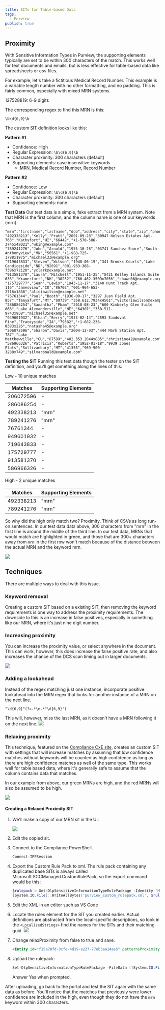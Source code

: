 ```yaml
---
title: SITs for Table-based Data
tags:
  - Purview
publish: true
---
```


## Proximity
With Sensitive Information Types in Purview, the supporting elements typically are set to be within 300 characters of the match. This works well for text documents and emails, but is less effective for table-based data like spreadsheets or csv files.

For example, let's take a fictitious Medical Record Number. This example is a variable length number with no other formatting, and no padding. This is fairly common, especially with mixed MRN systems.

127528819: 6-9 digits

The corresponding regex to find this MRN is this:
``` regex
\b\d{6,9}\b
```

The custom SIT definition looks like this:

**Pattern #1**

- Confidence: High
- Regular Expression: `\b\d{6,9}\b`
- Character proximity: 300 characters (default)
- Supporting elements: case insensitive keywords
	- MRN, Medical Record Number, Record Number

**Pattern #2**

- Confidence: Low
- Regular Expression: `\b\d{6,9}\b`
- Character proximity: 300 characters (default)
- Supporting elements: none

**Test Data**
Our test data is a simple, fake extract from a MRN system. Note that MRN is the first column, and the column name is one of our keywords (mrn).

``` csv
"mrn","firstname","lastname","dob","address","city","state","zip","phone","email"
"492338213","Kelly","Pratt","2001-09-28","80947 Nelson Estates Apt. 763","Kathyfort","HI","66442","+1-578-586-3745x48021","wking@example.com"
"789241276","John","Arnold","1955-10-28","03741 Sanchez Shore","South Anthonyview","MN","56561","+1-988-725-1788x1975","michael33@example.org"
"719643833","Steven","Wilson","1948-06-19","341 Brooks Courts","Lake Candiceside","ND","92691","001-933-368-7396x72128","yclark@example.net"
"913581370","Laura","Mitchell","1951-11-25","8421 Kelley Islands Suite 633","Kramerfort","NM","30252","760.462.3509x7056","shawn66@example.org"
"175729777","Sean","Lewis","1943-11-17","3140 Hunt Track Apt. 116","Jamesview","CO","86702","001-964-653-2716x1838","aliciawilson@example.net"
"76761344","Paul","Booth","1936-09-17","3297 Juan Field Apt. 857","Tanyafurt","MT","80739","358.612.7934x4561","victoriawilson@example.com"
"286086254","Samantha","Pham","2018-08-23","600 Kimberly Glen Suite 866","Lake Alexanderville","NE","64307","350-511-9743x968","michael35@example.net"
"949601932","Ethan","Berry","1933-02-14","2593 Sandoval Pine","Traceyside","IA","79382","+1-682-236-0383x226","natasha45@example.org"
"206072596","Sharon","Davis","2004-12-03","444 Mark Station Apt. 787","Lake Matthewville","GU","87599","482.353.2044x885","christine42@example.com"
"586966326","Patricia","Roberts","1952-01-18","9939 Jones Flats","Sullivanbury","MT","41356","969-900-3288x749","silvaronald@example.com"
```

**Testing the SIT**
Running this test data though the tester on the SIT definition, and you'll get something along the lines of this:

Low - 10 unique matches

|Matches   |Supporting Elements |
| --------- | ------------------- |
| 206072596 | -                   |
| 286086254 | -                   |
| 492338213 | "mrn"               |
| 789241276 | "mrn"               |
| 76761344  | -                   |
| 949601932 | -                   |
| 719643833 | -                   |
| 175729777 | -                   |
| 913581370 | -                   |
| 586966326 | -                   |


High - 2 unique matches

|Matches   |Supporting Elements |
| --------- | ------------------- |
| 492338213 | "mrn"               |
| 789241276 | "mrn"               |

So why did the high only match two? Proximity. Think of CSVs as long run-on sentences. In our test data data above, 300 characters from "mrn" in the first line is around the middle of the third line. In our test data, MRNs that would match are highlighted in green, and those that are 300+ characters away from `mrn` in the first row won't match because of the distance between the actual MRN and the keyword mrn.

![](./elements/purview_sit_distance-2.png)


## Techniques
There are multiple ways to deal with this issue.

### Keyword removal

Creating a custom SIT based on a existing SIT, then removing the keyword requirements is one way to address the proximity requirements. The downside to this is an increase in false positives, especially in something like our MRN, where it's just nine digit number.

### Increasing proximity

You can increase the proximity value, or select anywhere in the document. This can work, however, this does increase the false positive rate, and also increases the chance of the DCS scan timing out in larger documents.

![](./elements/purview_sit_proximity_unlimited.png)

### Adding a lookahead
Instead of the regex matching just one instance, incorporate positive lookahead into the MRN regex that looks for another instance of a MRN on the next line.

``` regex
"\d{6,9}"(?=.*\n.*"\d{6,9}")
```

This will, however, miss the last MRN, as it doesn't have a MRN following it on the next line.
![](./elements/purview_sit_regex_lookahead.png)


### Relaxing proximity

This technique, featured on the [Compliance CxE site](https://microsoft.github.io/ComplianceCxE/), creates an custom SIT with settings that will increase matches by assuming that low confidence matches without keywords will be counted as high confidence as long as there are high confidence matches as well of the same type. This works well for table based data, where it's generally safe to assume that the column contains data that matches.

In our example from above, our green MRNs are high, and the red MRNs will also be assumed to be high.

![](./elements/purview_sit_distance_relax.png)

#### Creating a Relaxed Proximity SIT

1. We'll make a copy of our MRN sit in the UI.

    ![](./elements/purview_copy_sit-1.png)
2. Edit the copied sit.
3. Connect to the Compliance PowerShell.
    ``` Powershell
    Connect-IPPSession
    ```
4. Export the Custom Rule Pack to xml. The rule pack containing any duplicated base SITs is always called Microsoft.SCCManaged.CustomRulePack, so the export command would be this:
    ``` Powershell
    $rulepack = Get-DlpSensitiveInformationTypeRulePackage -Identity "Microsoft.SCCManaged.CustomRulePack"
    [System.IO.File]::WriteAllBytes('purview_custom_rulepack.xml', $rulepack.SerializedClassificationRuleCollection)
    ```
5. Edit the XML in an editor such as VS Code
6. Locate the rules element for the SIT you created earlier. Actual definitions are abstracted from the local-specific descriptions, so look in the ```<LocalizedStrings>``` find the names for the SITs and their matching guid.  ![](./elements/purview_sit_rulepack.png)
7. Change relaxProximity from false to true and save.
    ``` xml
    <Entity id="f15a78fd-0cfe-4d19-a227-77eb3aa14ae6" patternsProximity="300" recommendedConfidence="75" relaxProximity="true">
    ```
8. Upload the rulepack:
    ``` powershell
    Set-DlpSensitiveInformationTypeRulePackage -FileData ([System.IO.File]::ReadAllBytes(".\purview_custom_rulepack.xml"))
    ```
    Answer Yes when prompted.

After uploading, go back to the portal and test the SIT again with the same data as before. You'll notice that the matches that previously were lower confidence are included in the high, even though they do not have the `mrn` keyword within 300 characters.